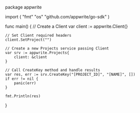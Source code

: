 package appwrite

import (
    "fmt"
    "os"
    "github.com/appwrite/go-sdk"
)

func main() {
    // Create a Client
    var client := appwrite.Client{}

    // Set Client required headers
    client.SetProject("")

    // Create a new Projects service passing Client
    var srv := appwrite.Projects{
        client: &client
    }

    // Call CreateKey method and handle results
    var res, err := srv.CreateKey("[PROJECT_ID]", "[NAME]", [])
    if err != nil {
        panic(err)
    }

    fmt.Println(res)
}